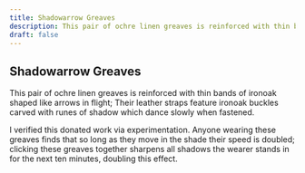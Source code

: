 ```yaml
---
title: Shadowarrow Greaves
description: This pair of ochre linen greaves is reinforced with thin bands of ironoak shaped like arrows in flight; Their leather straps feature ironoak buckles carved with runes of shadow which dance slowly w...
draft: false
---
```


## Shadowarrow Greaves

This pair of ochre linen greaves is reinforced with thin bands of ironoak shaped like arrows in flight; Their leather straps feature ironoak buckles carved with runes of shadow which dance slowly when fastened.

I verified this donated work via experimentation. Anyone wearing these greaves finds that so long as they move in the shade their speed is doubled; clicking these greaves together sharpens all shadows the wearer stands in for the next ten minutes, doubling this effect.
